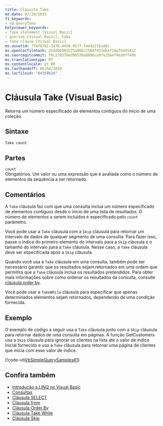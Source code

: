 ```yaml
---
title: Cláusula Take
ms.date: 07/20/2015
f1_keywords:
- vb.QueryTake
helpviewer_keywords:
- Take statement [Visual Basic]
- queries [Visual Basic], Take
- Take clause [Visual Basic]
ms.assetid: 77bf87b2-1476-4456-957f-fee922fbad8c
ms.openlocfilehash: 25dd06905525a96bc1504f033eb4f19af6d454a2
ms.sourcegitcommit: f8c270376ed905f6a8896ce0fe25b4f4b38ff498
ms.translationtype: MT
ms.contentlocale: pt-BR
ms.lasthandoff: 06/04/2020
ms.locfileid: "84359626"
---
```

# <a name="take-clause-visual-basic"></a>Cláusula Take (Visual Basic)
Retorna um número especificado de elementos contíguos do início de uma coleção.  
  
## <a name="syntax"></a>Sintaxe  
  
```vb  
Take count  
```  
  
## <a name="parts"></a>Partes  
 `count`  
 Obrigatórios. Um valor ou uma expressão que é avaliada como o número de elementos da sequência a ser retornado.  
  
## <a name="remarks"></a>Comentários  
 A `Take` cláusula faz com que uma consulta inclua um número especificado de elementos contíguos desde o início de uma lista de resultados. O número de elementos a serem incluídos é especificado pelo `count` parâmetro.  
  
 Você pode usar a `Take` cláusula com a `Skip` cláusula para retornar um intervalo de dados de qualquer segmento de uma consulta. Para fazer isso, passe o índice do primeiro elemento do intervalo para a `Skip` cláusula e o tamanho do intervalo para a `Take` cláusula. Nesse caso, a `Take` cláusula deve ser especificada após a `Skip` cláusula.  
  
 Quando você usa a `Take` cláusula em uma consulta, também pode ser necessário garantir que os resultados sejam retornados em uma ordem que permitirá que a `Take` cláusula inclua os resultados pretendidos. Para obter mais informações sobre como ordenar os resultados da consulta, consulte [cláusula order by](order-by-clause.md).  
  
 Você pode usar a `TakeWhile` cláusula para especificar que apenas determinados elementos sejam retornados, dependendo de uma condição fornecida.  
  
## <a name="example"></a>Exemplo  
 O exemplo de código a seguir usa a `Take` cláusula junto com a `Skip` cláusula para retornar dados de uma consulta em páginas. A função GetCustomers usa a `Skip` cláusula para ignorar os clientes na lista até o valor de índice inicial fornecido e usa a `Take` cláusula para retornar uma página de clientes que inicia com esse valor de índice.  
  
 [!code-vb[VbSimpleQuerySamples#1](~/samples/snippets/visualbasic/VS_Snippets_VBCSharp/VbSimpleQuerySamples/VB/QuerySamples1.vb#1)]  
  
## <a name="see-also"></a>Confira também

- [Introdução a LINQ no Visual Basic](../../programming-guide/language-features/linq/introduction-to-linq.md)
- [Consultas](index.md)
- [Cláusula SELECT](select-clause.md)
- [Cláusula from](from-clause.md)
- [Cláusula Order By](order-by-clause.md)
- [Cláusula Take While](take-while-clause.md)
- [Cláusula Skip](skip-clause.md)
